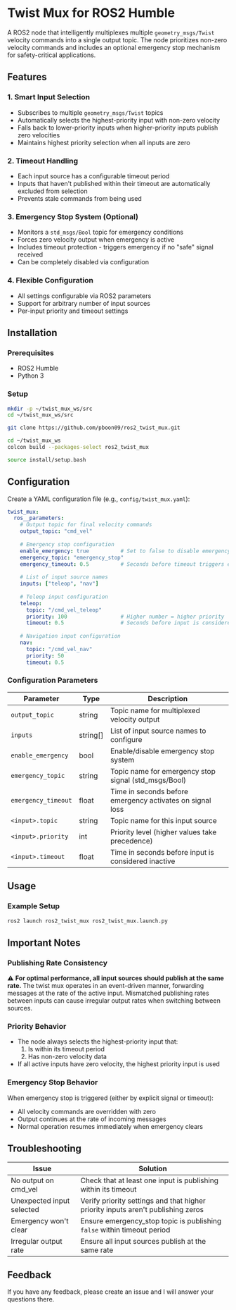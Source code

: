 # Twist Mux for ROS2 Humble

A ROS2 node that intelligently multiplexes multiple `geometry_msgs/Twist` velocity commands into a single output topic. The node prioritizes non-zero velocity commands and includes an optional emergency stop mechanism for safety-critical applications.

## Features

### 1. **Smart Input Selection**
- Subscribes to multiple `geometry_msgs/Twist` topics
- Automatically selects the highest-priority input with non-zero velocity
- Falls back to lower-priority inputs when higher-priority inputs publish zero velocities
- Maintains highest priority selection when all inputs are zero

### 2. **Timeout Handling**
- Each input source has a configurable timeout period
- Inputs that haven't published within their timeout are automatically excluded from selection
- Prevents stale commands from being used

### 3. **Emergency Stop System** (Optional)
- Monitors a `std_msgs/Bool` topic for emergency conditions
- Forces zero velocity output when emergency is active
- Includes timeout protection - triggers emergency if no "safe" signal received
- Can be completely disabled via configuration

### 4. **Flexible Configuration**
- All settings configurable via ROS2 parameters
- Support for arbitrary number of input sources
- Per-input priority and timeout settings

## Installation

### Prerequisites
- ROS2 Humble
- Python 3

### Setup
```bash
mkdir -p ~/twist_mux_ws/src
cd ~/twist_mux_ws/src

git clone https://github.com/pboon09/ros2_twist_mux.git

cd ~/twist_mux_ws
colcon build --packages-select ros2_twist_mux

source install/setup.bash
```

## Configuration

Create a YAML configuration file (e.g., `config/twist_mux.yaml`):

```yaml
twist_mux:
  ros__parameters:
    # Output topic for final velocity commands
    output_topic: "cmd_vel"
    
    # Emergency stop configuration
    enable_emergency: true          # Set to false to disable emergency system
    emergency_topic: "emergency_stop"
    emergency_timeout: 0.5          # Seconds before timeout triggers emergency
    
    # List of input source names
    inputs: ["teleop", "nav"]
    
    # Teleop input configuration
    teleop:
      topic: "/cmd_vel_teleop"
      priority: 100                 # Higher number = higher priority
      timeout: 0.5                  # Seconds before input is considered inactive
    
    # Navigation input configuration  
    nav:
      topic: "/cmd_vel_nav"
      priority: 50
      timeout: 0.5
```

### Configuration Parameters

| Parameter | Type | Description |
|-----------|------|-------------|
| `output_topic` | string | Topic name for multiplexed velocity output |
| `inputs` | string[] | List of input source names to configure |
| `enable_emergency` | bool | Enable/disable emergency stop system |
| `emergency_topic` | string | Topic name for emergency stop signal (std_msgs/Bool) |
| `emergency_timeout` | float | Time in seconds before emergency activates on signal loss |
| `<input>.topic` | string | Topic name for this input source |
| `<input>.priority` | int | Priority level (higher values take precedence) |
| `<input>.timeout` | float | Time in seconds before input is considered inactive |

## Usage

### Example Setup
```bash
ros2 launch ros2_twist_mux ros2_twist_mux.launch.py
```

## Important Notes

### Publishing Rate Consistency
⚠️ **For optimal performance, all input sources should publish at the same rate.** The twist mux operates in an event-driven manner, forwarding messages at the rate of the active input. Mismatched publishing rates between inputs can cause irregular output rates when switching between sources.

### Priority Behavior
- The node always selects the highest-priority input that:
  1. Is within its timeout period
  2. Has non-zero velocity data
- If all active inputs have zero velocity, the highest priority input is used

### Emergency Stop Behavior
When emergency stop is triggered (either by explicit signal or timeout):
- All velocity commands are overridden with zero
- Output continues at the rate of incoming messages
- Normal operation resumes immediately when emergency clears

## Troubleshooting

| Issue | Solution |
|-------|----------|
| No output on cmd_vel | Check that at least one input is publishing within its timeout |
| Unexpected input selected | Verify priority settings and that higher priority inputs aren't publishing zeros |
| Emergency won't clear | Ensure emergency_stop topic is publishing `false` within timeout period |
| Irregular output rate | Ensure all input sources publish at the same rate |

## Feedback
If you have any feedback, please create an issue and I will answer your questions there.